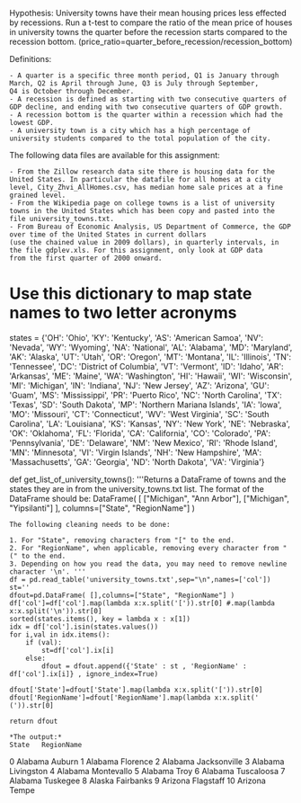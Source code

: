 Hypothesis: University towns have their mean housing prices less effected by recessions. Run a t-test to compare the ratio of the mean 
price of houses in university towns the quarter before the recession starts compared to the recession bottom. 
(price_ratio=quarter_before_recession/recession_bottom)

Definitions:

    - A quarter is a specific three month period, Q1 is January through March, Q2 is April through June, Q3 is July through September, 
    Q4 is October through December.
    - A recession is defined as starting with two consecutive quarters of GDP decline, and ending with two consecutive quarters of GDP growth.
    - A recession bottom is the quarter within a recession which had the lowest GDP.
    - A university town is a city which has a high percentage of university students compared to the total population of the city.

The following data files are available for this assignment:

    - From the Zillow research data site there is housing data for the United States. In particular the datafile for all homes at a city 
    level, City_Zhvi_AllHomes.csv, has median home sale prices at a fine grained level.
    - From the Wikipedia page on college towns is a list of university towns in the United States which has been copy and pasted into the
    file university_towns.txt.
    - From Bureau of Economic Analysis, US Department of Commerce, the GDP over time of the United States in current dollars 
    (use the chained value in 2009 dollars), in quarterly intervals, in the file gdplev.xls. For this assignment, only look at GDP data
    from the first quarter of 2000 onward.
    
    
    
# Use this dictionary to map state names to two letter acronyms
states = {'OH': 'Ohio', 'KY': 'Kentucky', 'AS': 'American Samoa', 'NV': 'Nevada', 'WY': 'Wyoming', 'NA': 'National', 'AL': 'Alabama', 'MD': 'Maryland', 'AK': 'Alaska', 'UT': 'Utah', 'OR': 'Oregon', 'MT': 'Montana', 'IL': 'Illinois', 'TN': 'Tennessee', 'DC': 'District of Columbia', 'VT': 'Vermont', 'ID': 'Idaho', 'AR': 'Arkansas', 'ME': 'Maine', 'WA': 'Washington', 'HI': 'Hawaii', 'WI': 'Wisconsin', 'MI': 'Michigan', 'IN': 'Indiana', 'NJ': 'New Jersey', 'AZ': 'Arizona', 'GU': 'Guam', 'MS': 'Mississippi', 'PR': 'Puerto Rico', 'NC': 'North Carolina', 'TX': 'Texas', 'SD': 'South Dakota', 'MP': 'Northern Mariana Islands', 'IA': 'Iowa', 'MO': 'Missouri', 'CT': 'Connecticut', 'WV': 'West Virginia', 'SC': 'South Carolina', 'LA': 'Louisiana', 'KS': 'Kansas', 'NY': 'New York', 'NE': 'Nebraska', 'OK': 'Oklahoma', 'FL': 'Florida', 'CA': 'California', 'CO': 'Colorado', 'PA': 'Pennsylvania', 'DE': 'Delaware', 'NM': 'New Mexico', 'RI': 'Rhode Island', 'MN': 'Minnesota', 'VI': 'Virgin Islands', 'NH': 'New Hampshire', 'MA': 'Massachusetts', 'GA': 'Georgia', 'ND': 'North Dakota', 'VA': 'Virginia'}

def get_list_of_university_towns():
    '''Returns a DataFrame of towns and the states they are in from the 
    university_towns.txt list. The format of the DataFrame should be:
    DataFrame( [ ["Michigan", "Ann Arbor"], ["Michigan", "Yipsilanti"] ], 
    columns=["State", "RegionName"]  )
    
    The following cleaning needs to be done:

    1. For "State", removing characters from "[" to the end.
    2. For "RegionName", when applicable, removing every character from " (" to the end.
    3. Depending on how you read the data, you may need to remove newline character '\n'. '''
    df = pd.read_table('university_towns.txt',sep="\n",names=['col'])
    st=''
    dfout=pd.DataFrame( [],columns=["State", "RegionName"] )
    df['col']=df['col'].map(lambda x:x.split('[')).str[0] #.map(lambda x:x.split('\n')).str[0]
    sorted(states.items(), key = lambda x : x[1])
    idx = df['col'].isin(states.values())
    for i,val in idx.items():
        if (val):
            st=df['col'].ix[i]
        else:
            dfout = dfout.append({'State' : st , 'RegionName' : df['col'].ix[i]} , ignore_index=True)
     
    dfout['State']=dfout['State'].map(lambda x:x.split('[')).str[0]
    dfout['RegionName']=dfout['RegionName'].map(lambda x:x.split(' (')).str[0]
    
    return dfout
    
    *The output:*
    State 	RegionName
0 	Alabama 	Auburn
1 	Alabama 	Florence
2 	Alabama 	Jacksonville
3 	Alabama 	Livingston
4 	Alabama 	Montevallo
5 	Alabama 	Troy
6 	Alabama 	Tuscaloosa
7 	Alabama 	Tuskegee
8 	Alaska 	Fairbanks
9 	Arizona 	Flagstaff
10 	Arizona 	Tempe
